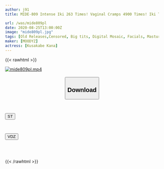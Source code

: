 ```yaml
---
author: j91
title: MIDE-809 Intense Iki 263 Times! Vaginal Cramps 4900 Times! Iki Tide 10000cc! Abstinence Impatient Orgasm Great Awakening Special! !! ~ A Day When Sexual Desire Accumulated For 30 Days Exploded ~ Kana Kusakabe

url: /was/mide809pl
date: 2020-08-25T13:00:00Z
image: "mide809pl.jpg"
tags: [Old Releases,Censored, Big tits, Digital Mosaic, Facials, Masturbation, Solowork, Squirting, Titty fuck]
maker: [MOODYZ]
actress: [Kusakabe Kana]
---
```



{{< rawhtml >}}

<div class="video" data-videoid="KzO9wVoA4BT034L">
    <a href="javascript:;">
        <img src="/was/mide809pl/mide809pl.jpg" width="WIDTH" height="HEIGHT" alt="mide809pl.mp4" loading="lazy">
    </a>
</div>

<script type="text/javascript" src="https://j91.asia/asset/on-demand-st.js"></script>

<br>
  <link rel="stylesheet" href="https://j91.asia/asset/bs5.css">
  
  <center>
  <button class="btn btn-primary" type="button" data-bs-toggle="collapse" data-bs-target=".multi-collapse" aria-expanded="false" aria-controls="multiCollapseExample1 multiCollapseExample2"><h2>Download</h2></button></center>
</p>
<div class="row">
  <div class="col">
    <div class="collapse multi-collapse" id="multiCollapseExample1">
      <div class="card card-body">
	      	      <br>
<div class="buttons">  
<p><a href="https://streamtape.to/v/KzO9wVoA4BT034L" target="_blank"><button class="btn-hover color-3"><i class="fa fa-download"></i> ST</button></a></p></div>
    </div>
  </div>
</div>
  <div class="col">
    <div class="collapse multi-collapse" id="multiCollapseExample2">
      <div class="card card-body">
	      <br>
<div class="buttons">
<p><a href="https://vidoza.net/b2ds6zh78eux" target="_blank"><button class="btn-hover color-1"><i class="fa fa-download"></i> VDZ</button></a></p></div>
<br><br>
      </div>
    </div>
  </div>
</div>

{{< /rawhtml >}}